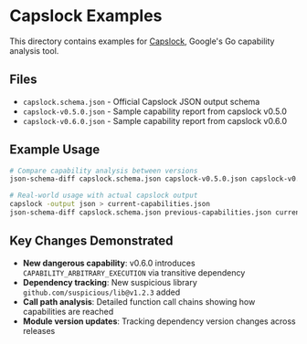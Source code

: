 # Capslock Examples

This directory contains examples for [Capslock](https://github.com/google/capslock), Google's Go capability analysis tool.

## Files

- `capslock.schema.json` - Official Capslock JSON output schema
- `capslock-v0.5.0.json` - Sample capability report from capslock v0.5.0
- `capslock-v0.6.0.json` - Sample capability report from capslock v0.6.0

## Example Usage

```bash
# Compare capability analysis between versions
json-schema-diff capslock.schema.json capslock-v0.5.0.json capslock-v0.6.0.json

# Real-world usage with actual capslock output
capslock -output json > current-capabilities.json
json-schema-diff capslock.schema.json previous-capabilities.json current-capabilities.json
```

## Key Changes Demonstrated

- **New dangerous capability**: v0.6.0 introduces `CAPABILITY_ARBITRARY_EXECUTION` via transitive dependency
- **Dependency tracking**: New suspicious library `github.com/suspicious/lib@v1.2.3` added
- **Call path analysis**: Detailed function call chains showing how capabilities are reached
- **Module version updates**: Tracking dependency version changes across releases